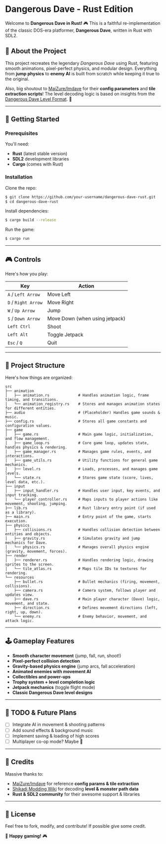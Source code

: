 # Dangerous Dave - Rust Edition

Welcome to **Dangerous Dave in Rust!** 🎮 This is a faithful re-implementation of the classic DOS-era platformer, **Dangerous Dave**, written in Rust with SDL2.

## 📜 About the Project

This project recreates the legendary _Dangerous Dave_ using Rust, featuring smooth animations, pixel-perfect physics, and modular design. Everything from **jump physics** to **enemy AI** is built from scratch while keeping it true to the original.

Also, big shoutout to [MaiZure/lmdave](https://github.com/MaiZure/lmdave) for their **config parameters** and **tile extraction scripts**! The level decoding logic is based on insights from the [Dangerous Dave Level Format](https://moddingwiki.shikadi.net/wiki/Dangerous_Dave_Level_format). 🎩

---

## 🚀 Getting Started

### Prerequisites

You'll need:

- **Rust** (latest stable version)
- **SDL2** development libraries
- **Cargo** (comes with Rust)

### Installation

Clone the repo:

```sh
$ git clone https://github.com/your-username/dangerous-dave-rust.git
$ cd dangerous-dave-rust
```

Install dependencies:

```sh
$ cargo build --release
```

Run the game:

```sh
$ cargo run
```

---

## 🎮 Controls

Here's how you play:

| Key                 | Action                         |
| ------------------- | ------------------------------ |
| `A` / `Left Arrow`  | Move Left                      |
| `D` / `Right Arrow` | Move Right                     |
| `W` / `Up Arrow`    | Jump                           |
| `S` / `Down Arrow`  | Move Down (when using jetpack) |
| `Left Ctrl`         | Shoot                          |
| `Left Alt`          | Toggle Jetpack                 |
| `Esc` / `Q`         | Quit                           |

---

## 📁 Project Structure

Here's how things are organized:

```
src
├── animation
│   ├── animation.rs             # Handles animation logic, frame timing, and transitions.
│   └── animation_registry.rs    # Stores and manages animation states for different entities.
├── audio                        # (Placeholder) Handles game sounds & music.
├── config.rs                    # Stores all game constants and configuration values.
├── game
│   ├── game.rs                  # Main game logic, initialization, and flow management.
│   ├── game_loop.rs             # Core game loop, updates state, handles physics & rendering.
│   ├── game_manager.rs          # Manages game rules, events, and interactions.
│   ├── game_utils.rs            # Utility functions for general game mechanics.
│   ├── level.rs                 # Loads, processes, and manages game levels.
│   └── state.rs                 # Stores game state (score, lives, level data, etc.).
├── input
│   ├── input_handler.rs         # Handles user input, key events, and input tracking.
│   └── player_controller.rs     # Maps inputs to player actions like movement, shooting, jumping.
├── lib.rs                       # Rust library entry point (if used as a library).
├── main.rs                      # Entry point of the game, starts execution.
├── physics
│   ├── collisions.rs            # Handles collision detection between entities and objects.
│   ├── gravity.rs               # Simulates gravity and jump mechanics for Dave.
│   └── physics.rs               # Manages overall physics engine (gravity, movement, forces).
├── render
│   ├── renderer.rs              # Handles rendering logic, drawing sprites to the screen.
│   └── tile_atlas.rs            # Maps tile IDs to textures for rendering.
└── resources
    ├── bullet.rs                # Bullet mechanics (firing, movement, collisions).
    ├── camera.rs                # Camera system, follows player and updates view.
    ├── dave.rs                  # Main player character (Dave) logic, movement, and state.
    ├── direction.rs             # Defines movement directions (left, right, up, down).
    └── enemy.rs                 # Enemy behavior, movement, and attack logic.

```

---

## 🕹️ Gameplay Features

- **Smooth character movement** (jump, fall, run, shoot!)
- **Pixel-perfect collision detection**
- **Gravity-based physics engine** (jump arcs, fall acceleration)
- **Animated enemies with movement AI**
- **Collectibles and power-ups**
- **Trophy system + level completion logic**
- **Jetpack mechanics** (toggle flight mode)
- **Classic Dangerous Dave level designs**

---

## 🎯 TODO & Future Plans

- [ ] Integrate AI in movement & shooting patterns
- [ ] Add sound effects & background music
- [ ] Implement saving & loading of high scores
- [ ] Multiplayer co-op mode? Maybe 🤔

---

## 🙌 Credits

Massive thanks to:

- [MaiZure/lmdave](https://github.com/MaiZure/lmdave) for reference **config params & tile extraction**
- [Shikadi Modding Wiki](https://moddingwiki.shikadi.net/wiki/Dangerous_Dave_Level_format) for decoding **level & monster path data**
- **Rust & SDL2 community** for their awesome support & libraries

---

## 📜 License

Feel free to fork, modify, and contribute! If possible give some credit.

🚀 **Happy gaming!** 🎮
